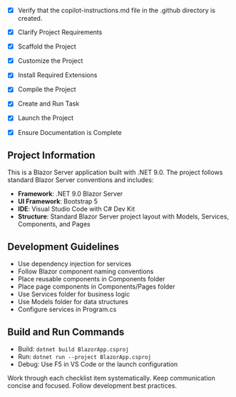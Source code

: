 <!-- Use this file to provide workspace-specific custom instructions to Copilot. For more details, visit https://code.visualstudio.com/docs/copilot/copilot-customization#_use-a-githubcopilotinstructionsmd-file -->
- [x] Verify that the copilot-instructions.md file in the .github directory is created.

- [x] Clarify Project Requirements

- [x] Scaffold the Project

- [x] Customize the Project

- [x] Install Required Extensions

- [x] Compile the Project

- [x] Create and Run Task

- [x] Launch the Project

- [x] Ensure Documentation is Complete

## Project Information

This is a Blazor Server application built with .NET 9.0. The project follows standard Blazor Server conventions and includes:

- **Framework**: .NET 9.0 Blazor Server
- **UI Framework**: Bootstrap 5
- **IDE**: Visual Studio Code with C# Dev Kit
- **Structure**: Standard Blazor Server project layout with Models, Services, Components, and Pages

## Development Guidelines

- Use dependency injection for services
- Follow Blazor component naming conventions
- Place reusable components in Components folder
- Place page components in Components/Pages folder
- Use Services folder for business logic
- Use Models folder for data structures
- Configure services in Program.cs

## Build and Run Commands

- Build: `dotnet build BlazorApp.csproj`
- Run: `dotnet run --project BlazorApp.csproj`
- Debug: Use F5 in VS Code or the launch configuration

Work through each checklist item systematically.
Keep communication concise and focused.
Follow development best practices.